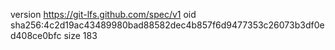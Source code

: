 version https://git-lfs.github.com/spec/v1
oid sha256:4c2d19ac43489980bad88582dec4b857f6d9477353c26073b3df0ed408ce0bfc
size 183
